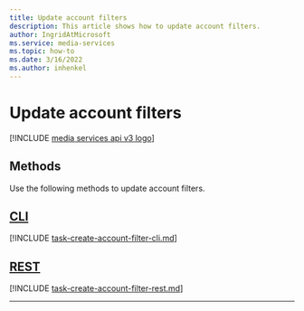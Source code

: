 ```yaml
---
title: Update account filters
description: This article shows how to update account filters.
author: IngridAtMicrosoft
ms.service: media-services
ms.topic: how-to
ms.date: 3/16/2022
ms.author: inhenkel
---
```


# Update account filters

[!INCLUDE [media services api v3 logo](./includes/v3-hr.md)]

## Methods

Use the following methods to update account filters.

## [CLI](#tab/cli/)

[!INCLUDE [task-create-account-filter-cli.md](./includes/task-update-account-filter-cli.md)]

## [REST](#tab/rest/)

[!INCLUDE [task-create-account-filter-rest.md](./includes/task-update-account-filter-rest.md)]

---
